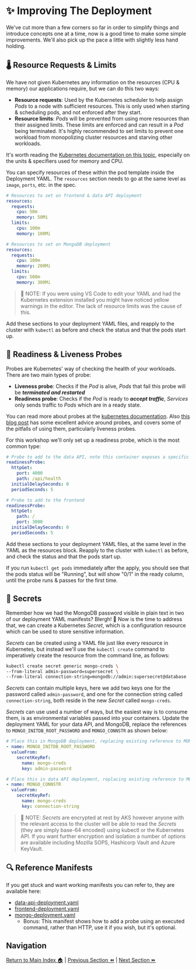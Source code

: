# ✨ Improving The Deployment

We've cut more than a few corners so far in order to simplify things and introduce concepts one at a
time, now is a good time to make some simple improvements. We'll also pick up the pace a little with
slightly less hand holding.

## 🌡️ Resource Requests & Limits

We have not given Kubernetes any information on the resources (CPU & memory) our applications require,
but we can do this two ways:

- **Resource requests**: Used by the Kubernetes scheduler to help assign _Pods_ to a node with
  sufficient resources. This is only used when starting & scheduling pods, and not enforced after
  they start.
- **Resource limits**: _Pods_ will be prevented from using more resources than their assigned limits.
  These limits are enforced and can result in a _Pod_ being terminated. It's highly recommended to set
  limits to prevent one workload from monopolizing cluster resources and starving other workloads.

It's worth reading the [Kubernetes documentation on this topic](https://kubernetes.io/docs/concepts/configuration/manage-resources-containers/),
especially on the units & specifiers used for memory and CPU.

You can specify resources of these within the pod template inside the Deployment YAML. The `resources`
section needs to go at the same level as `image`, `ports`, etc. in the spec.

```yaml
# Resources to set on frontend & data API deployment
resources:
  requests:
    cpu: 50m
    memory: 50Mi
  limits:
    cpu: 100m
    memory: 100Mi
```

```yaml
# Resources to set on MongoDB deployment
resources:
  requests:
    cpu: 100m
    memory: 200Mi
  limits:
    cpu: 500m
    memory: 300Mi
```

> 📝 NOTE: If you were using VS Code to edit your YAML and had the Kubernetes extension installed you
> might have noticed yellow warnings in the editor. The lack of resource limits was the cause of this.

Add these sections to your deployment YAML files, and reapply to the cluster with `kubectl` as before
and check the status and that the pods start up.

## 💓 Readiness & Liveness Probes

Probes are Kubernetes' way of checking the health of your workloads. There are two main types of probe:

- **Liveness probe**: Checks if the _Pod_ is alive, _Pods_ that fail this probe will be
  **_terminated and restarted_**
- **Readiness probe**: Checks if the _Pod_ is ready to **_accept traffic_**, _Services_ only sends
  traffic to _Pods_ which are in a ready state.

You can read more about probes at the [kubernetes documentation](https://kubernetes.io/docs/tasks/configure-pod-container/configure-liveness-readiness-startup-probes/).
Also [this blog post](https://srcco.de/posts/kubernetes-liveness-probes-are-dangerous.html) has some
excellent advice around probes, and covers some of the pitfalls of using them, particularly liveness
probes.

For this workshop we'll only set up a readiness probe, which is the most common type:

```yaml
# Probe to add to the data API, note this container exposes a specific health endpoint
readinessProbe:
  httpGet:
    port: 4000
    path: /api/health
  initialDelaySeconds: 0
  periodSeconds: 5
```

```yaml
# Probe to add to the frontend
readinessProbe:
  httpGet:
    path: /
    port: 3000
  initialDelaySeconds: 0
  periodSeconds: 5
```

Add these sections to your deployment YAML files, at the same level in the YAML as the resources block.
Reapply to the cluster with `kubectl` as before, and check the status and that the pods start up.

If you run `kubectl get pods` immediately after the apply, you should see that the pods status will
be "Running", but will show "0/1" in the ready column, until the probe runs & passes for the first
time.

## 🔐 Secrets

Remember how we had the MongoDB password visible in plain text in two of our deployment YAML manifests?
Blergh! 🤢 Now is the time to address that, we can create a Kubernetes _Secret_, which is a
configuration resource which can be used to store sensitive information.

_Secrets_ can be created using a YAML file just like every resource in Kubernetes, but instead we'll
use the `kubectl create` command to imperatively create the resource from the command line, as follows:

```bash
kubectl create secret generic mongo-creds \
--from-literal admin-password=supersecret \
--from-literal connection-string=mongodb://admin:supersecret@database
```

_Secrets_ can contain multiple keys, here we add two keys one for the password called `admin-password`,
and one for the connection string called `connection-string`, both reside in the new _Secret_ called
`mongo-creds`.

_Secrets_ can use used a number of ways, but the easiest way is to consume them, is as environmental
variables passed into your containers. Update the deployment YAML for your data API, and MongoDB,
replace the references to `MONGO_INITDB_ROOT_PASSWORD` and `MONGO_CONNSTR` as shown below:

```yaml
# Place this in MongoDB deployment, replacing existing reference to MONGO_INITDB_ROOT_PASSWORD
- name: MONGO_INITDB_ROOT_PASSWORD
  valueFrom:
    secretKeyRef:
      name: mongo-creds
      key: admin-password
```

```yaml
# Place this in data API deployment, replacing existing reference to MONGO_CONNSTR
- name: MONGO_CONNSTR
  valueFrom:
    secretKeyRef:
      name: mongo-creds
      key: connection-string
```

> 📝 NOTE: _Secrets_ are encrypted at rest by AKS however anyone with the relevant access to the cluster
> will be able to read the _Secrets_ (they are simply base-64 encoded) using kubectl or the Kubernetes
> API. If you want further encryption and isolation a number of options are available including
> Mozilla SOPS, Hashicorp Vault and Azure KeyVault.

## 🔍 Reference Manifests

If you get stuck and want working manifests you can refer to, they are available here:

- [data-api-deployment.yaml](data-api-deployment.yaml)
- [frontend-deployment.yaml](frontend-deployment.yaml)
- [mongo-deployment.yaml](mongo-deployment.yaml)
  - Bonus: This manifest shows how to add a probe using an executed command, rather than HTTP, use it
    if you wish, but it's optional.

## Navigation

[Return to Main Index 🏠](../readme.md) |
[Previous Section ⏪](../06-frontend/readme.md) | [Next Section ⏩](../08-helm-ingress/readme.md)
